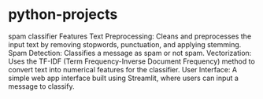# python-projects
spam classifier
 Features
Text Preprocessing: Cleans and preprocesses the input text by removing stopwords, punctuation, and applying stemming.
Spam Detection: Classifies a message as spam or not spam.
Vectorization: Uses the TF-IDF (Term Frequency-Inverse Document Frequency) method to convert text into numerical features for the classifier.
User Interface: A simple web app interface built using Streamlit, where users can input a message to classify.
